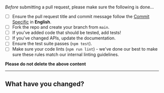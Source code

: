 _Before_ submitting a pull request, please make sure the following is done...

- [ ] Ensure the pull request title and commit message follow the [Commit Specific](https://github.com/formilyjs/antdv/blob/main/.github/CONTRIBUTING.md#git-commit-specific) in **English**.
- [ ] Fork the repo and create your branch from `main`.
- [ ] If you've added code that should be tested, add tests!
- [ ] If you've changed APIs, update the documentation.
- [ ] Ensure the test suite passes (`npm test`).
- [ ] Make sure your code lints (`npm run lint`) - we've done our best to make sure these rules match our internal linting guidelines.

**Please do not delete the above content**

---

## What have you changed?
